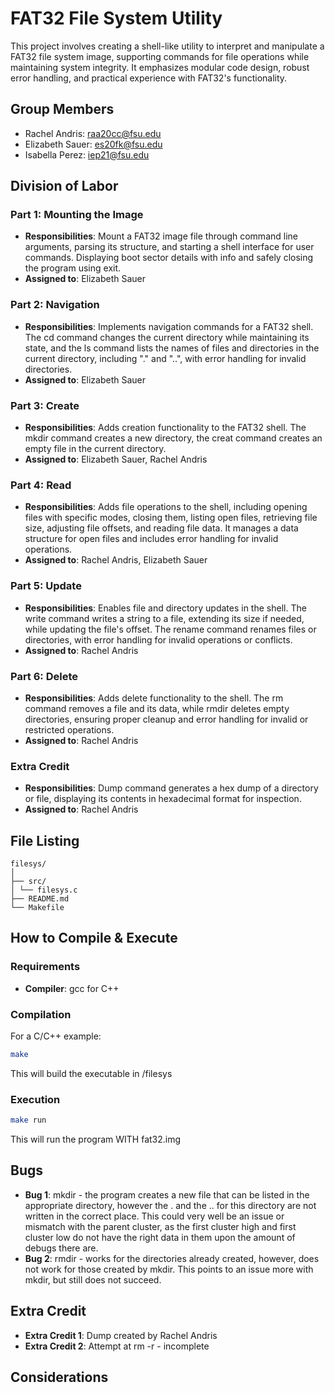 # FAT32 File System Utility
This project involves creating a shell-like utility to interpret and manipulate a FAT32 file system image, supporting commands for file operations while maintaining system integrity. It emphasizes modular code design, robust error handling, and practical experience with FAT32's functionality.

## Group Members
- Rachel Andris: raa20cc@fsu.edu
- Elizabeth Sauer: es20fk@fsu.edu
- Isabella Perez: iep21@fsu.edu
## Division of Labor

### Part 1: Mounting the Image
- **Responsibilities**: Mount a FAT32 image file through command line arguments, parsing its structure, and starting a shell interface for user commands. Displaying boot sector details with info and safely closing the program using exit.
- **Assigned to**: Elizabeth Sauer

### Part 2: Navigation
- **Responsibilities**: Implements navigation commands for a FAT32 shell. The cd command changes the current directory while maintaining its state, and the ls command lists the names of files and directories in the current directory, including "." and "..", with error handling for invalid directories.
- **Assigned to**: Elizabeth Sauer

### Part 3: Create
- **Responsibilities**: Adds creation functionality to the FAT32 shell. The mkdir command creates a new directory, the creat command creates an empty file in the current directory.
- **Assigned to**: Elizabeth Sauer, Rachel Andris

### Part 4: Read
- **Responsibilities**: Adds file operations to the shell, including opening files with specific modes, closing them, listing open files, retrieving file size, adjusting file offsets, and reading file data. It manages a data structure for open files and includes error handling for invalid operations.
- **Assigned to**: Rachel Andris, Elizabeth Sauer

### Part 5: Update
- **Responsibilities**: Enables file and directory updates in the shell. The write command writes a string to a file, extending its size if needed, while updating the file's offset. The rename command renames files or directories, with error handling for invalid operations or conflicts.
- **Assigned to**: Rachel Andris

### Part 6: Delete
- **Responsibilities**: Adds delete functionality to the shell. The rm command removes a file and its data, while rmdir deletes empty directories, ensuring proper cleanup and error handling for invalid or restricted operations.
- **Assigned to**: Rachel Andris

### Extra Credit
- **Responsibilities**: Dump command generates a hex dump of a directory or file, displaying its contents in hexadecimal format for inspection.
- **Assigned to**: Rachel Andris

## File Listing
```
filesys/
│
├── src/
│ └── filesys.c
├── README.md
└── Makefile
```
## How to Compile & Execute

### Requirements
- **Compiler**: gcc for C++

### Compilation
For a C/C++ example:
```bash
make
```
This will build the executable in /filesys
### Execution
```bash
make run
```
This will run the program WITH fat32.img

## Bugs
- **Bug 1**: mkdir - the program creates a new file that can be listed in the appropriate directory, however the . and the .. for this directory are not written in the correct place. This could very well be an issue or mismatch with the parent cluster, as the first cluster high and first cluster low do not have the right data in them upon the amount of debugs there are.
- **Bug 2**: rmdir - works for the directories already created, however, does not work for those created by mkdir. This points to an issue more with mkdir, but still does not succeed. 

## Extra Credit
- **Extra Credit 1**: Dump created by Rachel Andris
- **Extra Credit 2**: Attempt at rm -r - incomplete

## Considerations

